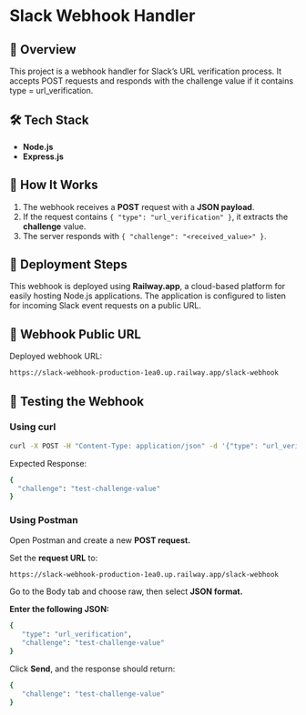 # **Slack Webhook Handler**

## 📌 **Overview**

This project is a webhook handler for Slack’s URL verification process. It accepts POST requests and responds with the challenge value if it contains type = url_verification.

## 🛠 **Tech Stack**

- **Node.js**
- **Express.js**

## 🚀 **How It Works**

1. The webhook receives a **POST** request with a **JSON payload**.
2. If the request contains `{ "type": "url_verification" }`, it extracts the **challenge** value.
3. The server responds with `{ "challenge": "<received_value>" }`.

## 📡 **Deployment Steps**

This webhook is deployed using **Railway.app**, a cloud-based platform for easily hosting Node.js applications. The application is configured to listen for incoming Slack event requests on a public URL. 

## 🔗 **Webhook Public URL**

Deployed webhook URL:  
```sh
https://slack-webhook-production-1ea0.up.railway.app/slack-webhook
```

## 🧪 **Testing the Webhook**

### **Using curl**

```sh
curl -X POST -H "Content-Type: application/json" -d '{"type": "url_verification", "challenge": "test-challenge-value"}' https://slack-webhook-production-1ea0.up.railway.app/slack-webhook
```

Expected Response:
```sh
{
  "challenge": "test-challenge-value"
}
```
### **Using Postman**

Open Postman and create a new **POST request.**

Set the **request URL** to: 
```sh
https://slack-webhook-production-1ea0.up.railway.app/slack-webhook
```
Go to the Body tab and choose raw, then select **JSON format.**

**Enter the following JSON:**
```sh
{
   "type": "url_verification",
   "challenge": "test-challenge-value"
}
```
Click **Send**, and the response should return:
```sh
{
   "challenge": "test-challenge-value"
}
```

